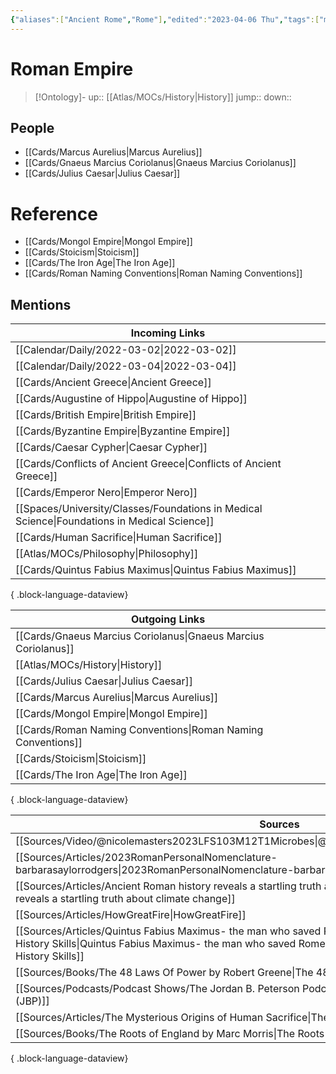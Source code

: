 ```yaml
---
{"aliases":["Ancient Rome","Rome"],"edited":"2023-04-06 Thu","tags":["moc","History"],"date created":"2022-03-31 Thu","dg-publish":true,"permalink":"/cards/roman-empire/","dgPassFrontmatter":true}
---
```


# Roman Empire

> [!Ontology]-
> up:: [[Atlas/MOCs/History\|History]]
> jump::
> down:: 

## People

- [[Cards/Marcus Aurelius\|Marcus Aurelius]]
- [[Cards/Gnaeus Marcius Coriolanus\|Gnaeus Marcius Coriolanus]]
- [[Cards/Julius Caesar\|Julius Caesar]]

# Reference

- [[Cards/Mongol Empire\|Mongol Empire]]
- [[Cards/Stoicism\|Stoicism]]
- [[Cards/The Iron Age\|The Iron Age]]
- [[Cards/Roman Naming Conventions\|Roman Naming Conventions]]

## Mentions

| Incoming Links                                                                                  |
| ----------------------------------------------------------------------------------------------- |
| [[Calendar/Daily/2022-03-02\|2022-03-02]]                                                    |
| [[Calendar/Daily/2022-03-04\|2022-03-04]]                                                    |
| [[Cards/Ancient Greece\|Ancient Greece]]                                                     |
| [[Cards/Augustine of Hippo\|Augustine of Hippo]]                                             |
| [[Cards/British Empire\|British Empire]]                                                     |
| [[Cards/Byzantine Empire\|Byzantine Empire]]                                                 |
| [[Cards/Caesar Cypher\|Caesar Cypher]]                                                       |
| [[Cards/Conflicts of Ancient Greece\|Conflicts of Ancient Greece]]                           |
| [[Cards/Emperor Nero\|Emperor Nero]]                                                         |
| [[Spaces/University/Classes/Foundations in Medical Science\|Foundations in Medical Science]] |
| [[Cards/Human Sacrifice\|Human Sacrifice]]                                                   |
| [[Atlas/MOCs/Philosophy\|Philosophy]]                                                        |
| [[Cards/Quintus Fabius Maximus\|Quintus Fabius Maximus]]                                     |

{ .block-language-dataview}

| Outgoing Links                                                    |
| ----------------------------------------------------------------- |
| [[Cards/Gnaeus Marcius Coriolanus\|Gnaeus Marcius Coriolanus]] |
| [[Atlas/MOCs/History\|History]]                                |
| [[Cards/Julius Caesar\|Julius Caesar]]                         |
| [[Cards/Marcus Aurelius\|Marcus Aurelius]]                     |
| [[Cards/Mongol Empire\|Mongol Empire]]                         |
| [[Cards/Roman Naming Conventions\|Roman Naming Conventions]]   |
| [[Cards/Stoicism\|Stoicism]]                                   |
| [[Cards/The Iron Age\|The Iron Age]]                           |

{ .block-language-dataview}

| Sources                                                                                                                                                                                                                          |
| -------------------------------------------------------------------------------------------------------------------------------------------------------------------------------------------------------------------------------- |
| [[Sources/Video/@nicolemasters2023LFS103M12T1Microbes\|@nicolemasters2023LFS103M12T1Microbes]]                                                                                                                                |
| [[Sources/Articles/2023RomanPersonalNomenclature-barbarasaylorrodgers\|2023RomanPersonalNomenclature-barbarasaylorrodgers]]                                                                                                   |
| [[Sources/Articles/Ancient Roman history reveals a startling truth about climate change\|Ancient Roman history reveals a startling truth about climate change]]                                                               |
| [[Sources/Articles/HowGreatFire\|HowGreatFire]]                                                                                                                                                                               |
| [[Sources/Articles/Quintus Fabius Maximus- the man who saved Rome from Hannibal, but was then ignored - History Skills\|Quintus Fabius Maximus- the man who saved Rome from Hannibal, but was then ignored - History Skills]] |
| [[Sources/Books/The 48 Laws Of Power by Robert Greene\|The 48 Laws Of Power by Robert Greene]]                                                                                                                                |
| [[Sources/Podcasts/Podcast Shows/The Jordan B. Peterson Podcast (JBP)\|The Jordan B. Peterson Podcast (JBP)]]                                                                                                                 |
| [[Sources/Articles/The Mysterious Origins of Human Sacrifice\|The Mysterious Origins of Human Sacrifice]]                                                                                                                     |
| [[Sources/Books/The Roots of England by Marc Morris\|The Roots of England by Marc Morris]]                                                                                                                                    |

{ .block-language-dataview}